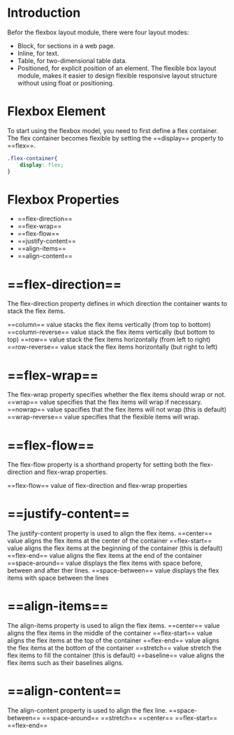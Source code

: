 # Introduction
Befor the flexbox layout module, there were four layout modes:
- Block, for sections in a web page.
- Inline, for text.
- Table, for two-dimensional  table data.
- Positioned, for explicit position of an element.
The flexible box layout module, makes it easier to design flexible responsive layout structure without using float or positioning.

# Flexbox Element
To start using the flexbox model, you need to first define a flex container.
The flex container becomes flexible by setting the ==display== property to ==flex==.
```css
.flex-container{
	display: flex;
}
```
# Flexbox Properties
- ==flex-direction==
- ==flex-wrap==
- ==flex-flow==
- ==justify-content==
- ==align-items==
- ==align-content==

# ==flex-direction==
The flex-direction property defines in which direction the container wants to stack the flex items.

==column== value stacks the flex items vertically (from top to bottom)
==column-reverse== value stack the flex items vertically (but bottom to top)
==row== value stack the flex items horizontally (from left to right)
==row-reverse== value stack the flex items horizontally (but right to left)


# ==flex-wrap==
The flex-wrap property specifies whether the flex items should wrap or not.
==wrap== value specifies that the flex items will wrap if necessary.
==nowrap== value spacifies that the flex items will not wrap (this is default)
==wrap-reverse== value specifies that the flexible items will wrap.


# ==flex-flow==
The flex-flow property is a shorthand property for setting both the flex-direction and flex-wrap properties.

==flex-flow== value of flex-direction and flex-wrap properties


# ==justify-content==
The justify-content property is used to align the flex items.
==center== value aligns the flex items at the center of the container
==flex-start== value aligns the flex items at the beginning of the container (this is default)
==flex-end== value aligns the flex items at the end of the container
==space-around== value displays the flex items with space before, between and after ther lines.
==space-between== value displays the flex items with space between the lines



# ==align-items== 
The align-items property is used to align the flex items.
==center== value aligns the flex items in the middle of the container 
==flex-start== value aligns the flex items at the top of the container
==flex-end== value aligns the flex items at the bottom of the container
==stretch==  value stretch the flex items to fill the container (this is default)
==baseline== value aligns the flex items such as their baselines aligns.


# ==align-content== 
The align-content property is used to align the flex line.
==space-between==
==space-around==
==stretch==
==center==
==flex-start==
==flex-end==
